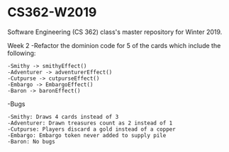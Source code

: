 # CS362-W2019
Software Engineering (CS 362) class's master repository for Winter 2019.

Week 2
-Refactor the dominion code for 5 of the cards which include the following:

	-Smithy -> smithyEffect()
	-Adventurer -> adventurerEffect()
	-Cutpurse -> cutpurseEffect()
	-Embargo -> EmbargoEffect()
	-Baron -> baronEffect()

-Bugs

	-Smithy: Draws 4 cards instead of 3
	-Adventurer: Drawn treasures count as 2 instead of 1 
	-Cutpurse: Players discard a gold instead of a copper
	-Embargo: Embargo token never added to supply pile
	-Baron: No bugs
